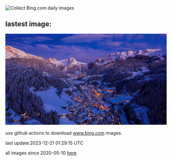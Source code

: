 ![Collect Bing.com daily images](https://github.com/counter2015/bing-daily-images/workflows/Collect%20Bing.com%20daily%20images/badge.svg)
## lastest image:
![](images/ValGardenaItaly.jpg)

use github actions to download www.bing.com images.

last update:2023-12-21 01:29:15 UTC

all images since 2020-05-10 [here](https://github.com/counter2015/bing-daily-images/tree/master/images) 
